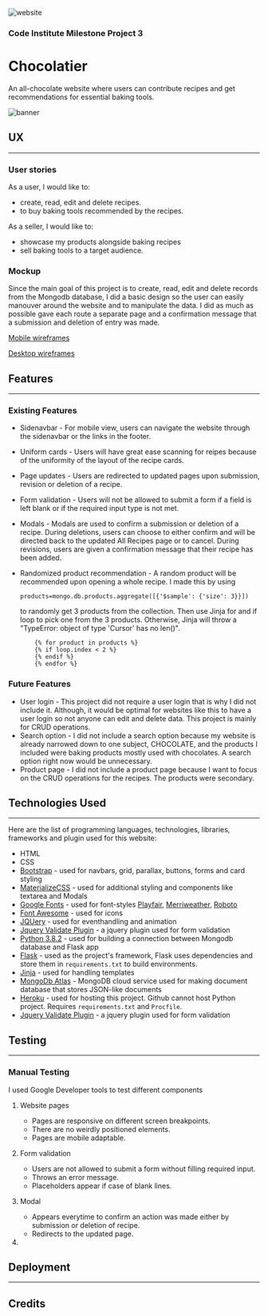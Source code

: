 
<img src="https://i.imgur.com/CYJCaua.png" alt="website">

### Code Institute Milestone Project 3 ###

**Chocolatier**
============

An all-chocolate website where users can contribute recipes and get recommendations for essential baking tools. 

<img src="https://i.imgur.com/b9sdn9o.jpg" alt="banner">

## UX 
-------------
### User stories ###

As a user, I would like to:
- create, read, edit and delete recipes.
- to buy baking tools recommended by the recipes.


As a seller, I would like to: 

- showcase my products alongside baking recipes
- sell baking tools to a target audience.

### Mockup

Since the main goal of this project is to create, read, edit and delete records from the Mongodb database, I did a basic design so the user can easily manouver around the website and to manipulate the data. I did as much as possible gave each route a separate page and a confirmation message that a submission and deletion of entry was made.

[Mobile wireframes](https://i.imgur.com/un7WiC3.png)

[Desktop wireframes](https://i.imgur.com/ew0vM1t.png)

## Features 
------------------
### Existing Features
- Sidenavbar - For mobile view, users can navigate the website through the sidenavbar or the links in the footer.
- Uniform cards - Users will have great ease scanning for reipes because of the uniformity of the layout of the recipe cards.
- Page updates - Users are redirected to updated pages upon submission, revision or deletion of a recipe. 
- Form validation - Users will not be allowed to submit a form if a field is left blank or if the required input type is not met.
- Modals - Modals are used to confirm a submission or deletion of a recipe. During deletions, users can choose to either confirm and will be directed back to the updated All Recipes page or to cancel. During revisions, users are given a confirmation message that their recipe has been added.
- Randomized product recommendation - A random product will be recommended upon opening a whole recipe. I made this by using 

    ```products=mongo.db.products.aggregate([{'$sample': {'size': 3}}])```

    to randomly get 3 products from the collection. Then use Jinja for and if loop to pick one from the 3 products. Otherwise, Jinja will throw a "TypeError: object of type 'Cursor' has no len()".

    ````
        {% for product in products %}
        {% if loop.index < 2 %}
        {% endif %}
        {% endfor %}
    ````
### Future Features
- User login - This project did not require a user login that is why I did not include it. Although, it would be optimal for websites like this to have a user login so not anyone can edit and delete data. This project is mainly for CRUD operations.
- Search option - I did not include a search option because my website is already narrowed down to one subject, CHOCOLATE, and the products I included were baking products mostly used with chocolates. A search option right now would be unnecessary.
- Product page - I did not include a product page because I want to focus on the CRUD operations for the recipes. The products were secondary.

## Technologies Used ##
---------------------------
Here are the list of programming languages, technologies, libraries, frameworks and plugin used for this website:

- HTML
- CSS
- [Bootstrap](https://getbootstrap.com/) - used for navbars, grid, parallax, buttons, forms and card styling
- [MaterializeCSS](https://materializecss.com/) - used for additional styling and components like textarea and Modals
- [Google Fonts](https://fonts.google.com/) - used for font-styles [Playfair](https://fonts.google.com/specimen/Playfair+Display?query=playfair), [Merriweather](https://fonts.google.com/specimen/Merriweather?query=merriweather), [Roboto](https://fonts.google.com/specimen/Roboto?query=roboto)
- [Font Awesome](https://fontawesome.com/) - used for icons
- [JQUery](https://jquery.com/) - used for eventhandling and animation 
- [Jquery Validate Plugin](https://jqueryvalidation.org/) - a jquery plugin used for form validation
- [Python 3.8.2](https://www.python.org/) - used for building a connection between Mongodb database and Flask app
- [Flask](https://pypi.org/project/Flask/) - used as the project's framework, Flask uses dependencies and store them in ````requirements.txt```` to build environments.
- [Jinja](https://jinja.palletsprojects.com/en/2.11.x/) - used for handling templates
- [MongoDb Atlas](https://www.mongodb.com/cloud/atlas) - MongoDB cloud service used for making document database that stores JSON-like documents
- [Heroku](https://www.heroku.com/home) - used for hosting this project. Github cannot host Python project. Requires ``requirements.txt``  and  ````Procfile````.
- [Jquery Validate Plugin](https://jqueryvalidation.org/) - a jquery plugin used for form validation

## Testing ##
-------------------------
### Manual Testing

I used Google Developer tools to test different components

1. Website pages
    - Pages are responsive on different screen breakpoints.
    - There are no weirdly positioned elements.
    - Pages are mobile adaptable.

2. Form validation
    - Users are not allowed to submit a form without filling required input.
    - Throws an error message.
    - Placeholders appear if case of blank lines.

3. Modal 
    - Appears everytime to confirm an action was made either by submission or deletion of recipe.
    - Redirects to the updated page.

4. 
    


## Deployment ##
------------------
<!-- - HTML Validator Passed tests without issues
- CSS Validator Passed tests without issues
- JSHint Passed tests without issues
- PEP8 and AUTOPEP8 -->


## Credits ##

